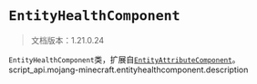 # `EntityHealthComponent`

> 文档版本：1.21.0.24

`EntityHealthComponent`类，扩展自[`EntityAttributeComponent`](./entityattributecomponent.md)。script_api.mojang-minecraft.entityhealthcomponent.description
